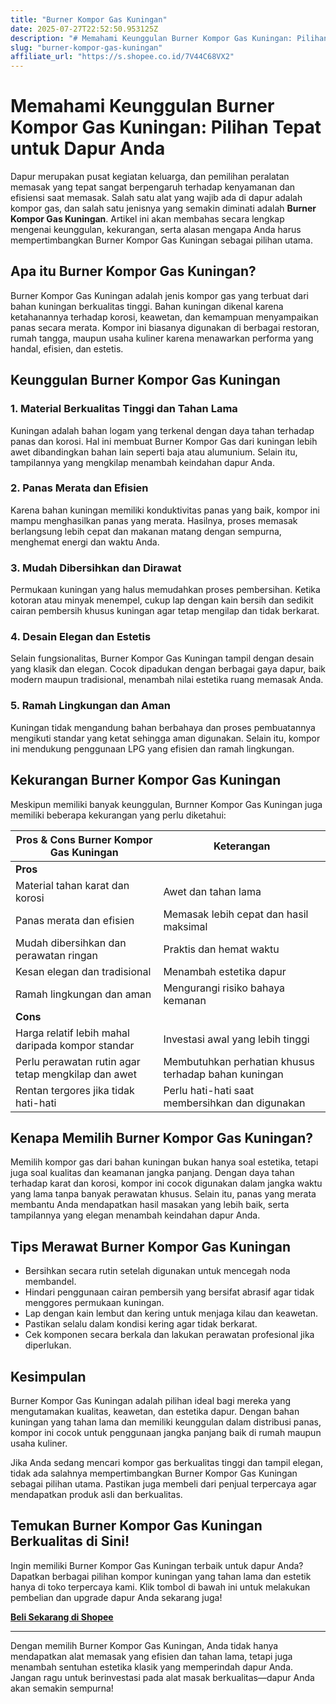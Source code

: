 ```yaml
---
title: "Burner Kompor Gas Kuningan"
date: 2025-07-27T22:52:50.953125Z
description: "# Memahami Keunggulan Burner Kompor Gas Kuningan: Pilihan Tepat untuk Dapur Anda..."
slug: "burner-kompor-gas-kuningan"
affiliate_url: "https://s.shopee.co.id/7V44C68VX2"
---
```

# Memahami Keunggulan Burner Kompor Gas Kuningan: Pilihan Tepat untuk Dapur Anda

Dapur merupakan pusat kegiatan keluarga, dan pemilihan peralatan memasak yang tepat sangat berpengaruh terhadap kenyamanan dan efisiensi saat memasak. Salah satu alat yang wajib ada di dapur adalah kompor gas, dan salah satu jenisnya yang semakin diminati adalah **Burner Kompor Gas Kuningan**. Artikel ini akan membahas secara lengkap mengenai keunggulan, kekurangan, serta alasan mengapa Anda harus mempertimbangkan Burner Kompor Gas Kuningan sebagai pilihan utama.

## Apa itu Burner Kompor Gas Kuningan?

Burner Kompor Gas Kuningan adalah jenis kompor gas yang terbuat dari bahan kuningan berkualitas tinggi. Bahan kuningan dikenal karena ketahanannya terhadap korosi, keawetan, dan kemampuan menyampaikan panas secara merata. Kompor ini biasanya digunakan di berbagai restoran, rumah tangga, maupun usaha kuliner karena menawarkan performa yang handal, efisien, dan estetis.

## Keunggulan Burner Kompor Gas Kuningan

### 1. Material Berkualitas Tinggi dan Tahan Lama

Kuningan adalah bahan logam yang terkenal dengan daya tahan terhadap panas dan korosi. Hal ini membuat Burner Kompor Gas dari kuningan lebih awet dibandingkan bahan lain seperti baja atau alumunium. Selain itu, tampilannya yang mengkilap menambah keindahan dapur Anda.

### 2. Panas Merata dan Efisien

Karena bahan kuningan memiliki konduktivitas panas yang baik, kompor ini mampu menghasilkan panas yang merata. Hasilnya, proses memasak berlangsung lebih cepat dan makanan matang dengan sempurna, menghemat energi dan waktu Anda.

### 3. Mudah Dibersihkan dan Dirawat

Permukaan kuningan yang halus memudahkan proses pembersihan. Ketika kotoran atau minyak menempel, cukup lap dengan kain bersih dan sedikit cairan pembersih khusus kuningan agar tetap mengilap dan tidak berkarat.

### 4. Desain Elegan dan Estetis

Selain fungsionalitas, Burner Kompor Gas Kuningan tampil dengan desain yang klasik dan elegan. Cocok dipadukan dengan berbagai gaya dapur, baik modern maupun tradisional, menambah nilai estetika ruang memasak Anda.

### 5. Ramah Lingkungan dan Aman

Kuningan tidak mengandung bahan berbahaya dan proses pembuatannya mengikuti standar yang ketat sehingga aman digunakan. Selain itu, kompor ini mendukung penggunaan LPG yang efisien dan ramah lingkungan.

## Kekurangan Burner Kompor Gas Kuningan

Meskipun memiliki banyak keunggulan, Burnner Kompor Gas Kuningan juga memiliki beberapa kekurangan yang perlu diketahui:

| **Pros & Cons Burner Kompor Gas Kuningan**                  | **Keterangan**                                   |
|--------------------------------------------------------------|--------------------------------------------------|
| **Pros**                                                    |                                                  |
| Material tahan karat dan korosi                              | Awet dan tahan lama                              |
| Panas merata dan efisien                                      | Memasak lebih cepat dan hasil maksimal          |
| Mudah dibersihkan dan perawatan ringan                        | Praktis dan hemat waktu                         |
| Kesan elegan dan tradisional                                   | Menambah estetika dapur                        |
| Ramah lingkungan dan aman                                    | Mengurangi risiko bahaya kemanan                |
| **Cons**                                                    |                                                  |
| Harga relatif lebih mahal daripada kompor standar          | Investasi awal yang lebih tinggi              |
| Perlu perawatan rutin agar tetap mengkilap dan awet       | Membutuhkan perhatian khusus terhadap bahan kuningan |
| Rentan tergores jika tidak hati-hati                         | Perlu hati-hati saat membersihkan dan digunakan |

## Kenapa Memilih Burner Kompor Gas Kuningan?

Memilih kompor gas dari bahan kuningan bukan hanya soal estetika, tetapi juga soal kualitas dan keamanan jangka panjang. Dengan daya tahan terhadap karat dan korosi, kompor ini cocok digunakan dalam jangka waktu yang lama tanpa banyak perawatan khusus. Selain itu, panas yang merata membantu Anda mendapatkan hasil masakan yang lebih baik, serta tampilannya yang elegan menambah keindahan dapur Anda.

## Tips Merawat Burner Kompor Gas Kuningan

- Bersihkan secara rutin setelah digunakan untuk mencegah noda membandel.
- Hindari penggunaan cairan pembersih yang bersifat abrasif agar tidak menggores permukaan kuningan.
- Lap dengan kain lembut dan kering untuk menjaga kilau dan keawetan.
- Pastikan selalu dalam kondisi kering agar tidak berkarat.
- Cek komponen secara berkala dan lakukan perawatan profesional jika diperlukan.

## Kesimpulan

Burner Kompor Gas Kuningan adalah pilihan ideal bagi mereka yang mengutamakan kualitas, keawetan, dan estetika dapur. Dengan bahan kuningan yang tahan lama dan memiliki keunggulan dalam distribusi panas, kompor ini cocok untuk penggunaan jangka panjang baik di rumah maupun usaha kuliner.

Jika Anda sedang mencari kompor gas berkualitas tinggi dan tampil elegan, tidak ada salahnya mempertimbangkan Burner Kompor Gas Kuningan sebagai pilihan utama. Pastikan juga membeli dari penjual terpercaya agar mendapatkan produk asli dan berkualitas.

## Temukan Burner Kompor Gas Kuningan Berkualitas di Sini!

Ingin memiliki Burner Kompor Gas Kuningan terbaik untuk dapur Anda? Dapatkan berbagai pilihan kompor kuningan yang tahan lama dan estetik hanya di toko terpercaya kami. Klik tombol di bawah ini untuk melakukan pembelian dan upgrade dapur Anda sekarang juga!

[**Beli Sekarang di Shopee**](https://s.shopee.co.id/7V44C68VX2)

---

Dengan memilih Burner Kompor Gas Kuningan, Anda tidak hanya mendapatkan alat memasak yang efisien dan tahan lama, tetapi juga menambah sentuhan estetika klasik yang memperindah dapur Anda. Jangan ragu untuk berinvestasi pada alat masak berkualitas—dapur Anda akan semakin sempurna!